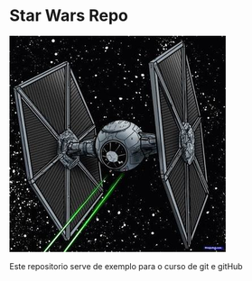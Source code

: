 # Star Wars Repo

![Tie Fighter](./images.jpg)

Este repositorio serve de exemplo para o curso de git e gitHub

